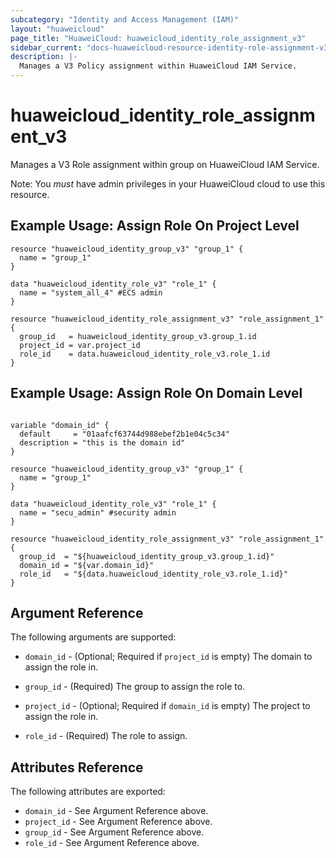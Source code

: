 ```yaml
---
subcategory: "Identity and Access Management (IAM)"
layout: "huaweicloud"
page_title: "HuaweiCloud: huaweicloud_identity_role_assignment_v3"
sidebar_current: "docs-huaweicloud-resource-identity-role-assignment-v3"
description: |-
  Manages a V3 Policy assignment within HuaweiCloud IAM Service.
---
```


# huaweicloud\_identity\_role\_assignment_v3

Manages a V3 Role assignment within group on HuaweiCloud IAM Service.

Note: You _must_ have admin privileges in your HuaweiCloud cloud to use
this resource. 

## Example Usage: Assign Role On Project Level

```hcl
resource "huaweicloud_identity_group_v3" "group_1" {
  name = "group_1"
}

data "huaweicloud_identity_role_v3" "role_1" {
  name = "system_all_4" #ECS admin
}

resource "huaweicloud_identity_role_assignment_v3" "role_assignment_1" {
  group_id   = huaweicloud_identity_group_v3.group_1.id
  project_id = var.project_id
  role_id    = data.huaweicloud_identity_role_v3.role_1.id
}
```

## Example Usage: Assign Role On Domain Level

```hcl

variable "domain_id" {
  default     = "01aafcf63744d988ebef2b1e04c5c34"
  description = "this is the domain id"
}

resource "huaweicloud_identity_group_v3" "group_1" {
  name = "group_1"
}

data "huaweicloud_identity_role_v3" "role_1" {
  name = "secu_admin" #security admin
}

resource "huaweicloud_identity_role_assignment_v3" "role_assignment_1" {
  group_id  = "${huaweicloud_identity_group_v3.group_1.id}"
  domain_id = "${var.domain_id}"
  role_id   = "${data.huaweicloud_identity_role_v3.role_1.id}"
}

```

## Argument Reference

The following arguments are supported:

* `domain_id` - (Optional; Required if `project_id` is empty) The domain to assign the role in.

* `group_id` - (Required) The group to assign the role to.

* `project_id` - (Optional; Required if `domain_id` is empty) The project to assign the role in.

* `role_id` - (Required) The role to assign.

## Attributes Reference

The following attributes are exported:

* `domain_id` - See Argument Reference above.
* `project_id` - See Argument Reference above.
* `group_id` - See Argument Reference above.
* `role_id` - See Argument Reference above.
